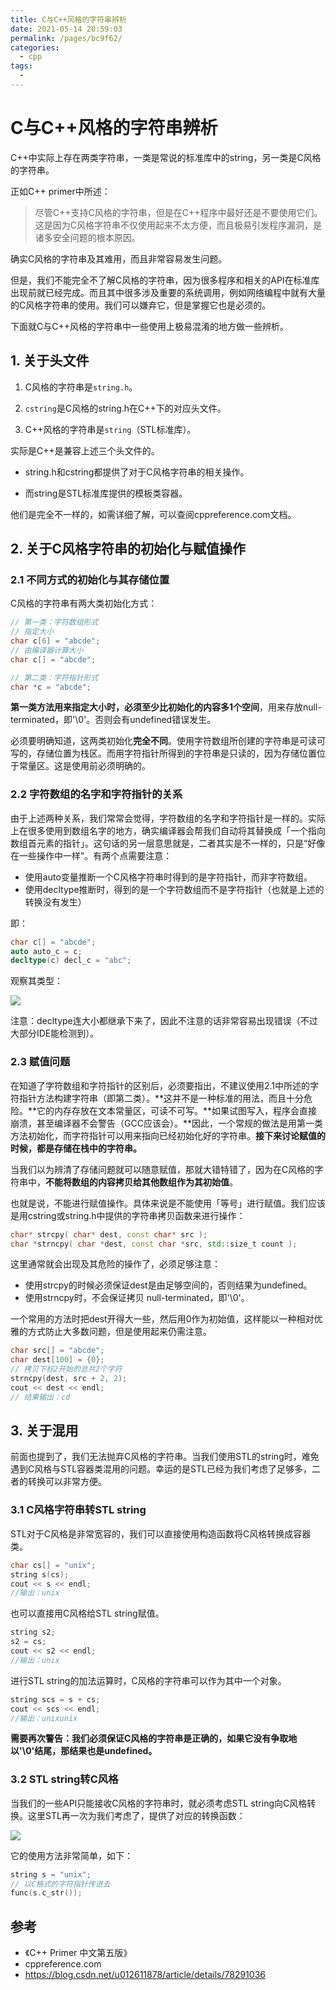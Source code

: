 ```yaml
---
title: C与C++风格的字符串辨析
date: 2021-05-14 20:59:03
permalink: /pages/bc9f62/
categories:
  - cpp
tags:
  - 
---
```

# C与C++风格的字符串辨析

C++中实际上存在两类字符串，一类是常说的标准库中的string，另一类是C风格的字符串。

正如C++ primer中所述：

> 尽管C++支持C风格的字符串，但是在C++程序中最好还是不要使用它们。这是因为C风格字符串不仅使用起来不太方便，而且极易引发程序漏洞，是诸多安全问题的根本原因。

确实C风格的字符串及其难用，而且非常容易发生问题。

但是，我们不能完全不了解C风格的字符串，因为很多程序和相关的API在标准库出现前就已经完成。而且其中很多涉及重要的系统调用，例如网络编程中就有大量的C风格字符串的使用。我们可以嫌弃它，但是掌握它也是必须的。

下面就C与C++风格的字符串中一些使用上极易混淆的地方做一些辨析。



## 1. 关于头文件

1. C风格的字符串是`string.h`。

2. `cstring`是C风格的string.h在C++下的对应头文件。

3. C++风格的字符串是`string`（STL标准库）。

实际是C++是兼容上述三个头文件的。

- string.h和cstring都提供了对于C风格字符串的相关操作。

- 而string是STL标准库提供的模板类容器。

他们是完全不一样的，如需详细了解，可以查阅cppreference.com文档。



## 2. 关于C风格字符串的初始化与赋值操作

### 2.1 不同方式的初始化与其存储位置

C风格的字符串有两大类初始化方式：

```C++
// 第一类：字符数组形式
// 指定大小
char c[6] = "abcde";
// 由编译器计算大小
char c[] = "abcde";

// 第二类：字符指针形式
char *c = "abcde";
```

**第一类方法用来指定大小时，必须至少比初始化的内容多1个空间**，用来存放null-terminated，即'\0'。否则会有undefined错误发生。

必须要明确知道，这两类初始化**完全不同**。使用字符数组所创建的字符串是可读可写的，存储位置为栈区。而用字符指针所得到的字符串是只读的，因为存储位置位于常量区。这是使用前必须明确的。



### 2.2 字符数组的名字和字符指针的关系

由于上述两种关系，我们常常会觉得，字符数组的名字和字符指针是一样的。实际上在很多使用到数组名字的地方，确实编译器会帮我们自动将其替换成「一个指向数组首元素的指针」。这句话的另一层意思就是，二者其实是不一样的，只是“好像在一些操作中一样”。有两个点需要注意：

- 使用auto变量推断一个C风格字符串时得到的是字符指针，而非字符数组。
- 使用decltype推断时，得到的是一个字符数组而不是字符指针（也就是上述的转换没有发生）

即：

```C++
char c[] = "abcde";
auto auto_c = c;
decltype(c) decl_c = "abc";
```

观察其类型：

![](https://gitee.com/molinchn/BlogImage/raw/master/img/20210514210232.png)

注意：decltype连大小都继承下来了，因此不注意的话非常容易出现错误（不过大部分IDE能检测到）。



### 2.3 赋值问题

在知道了字符数组和字符指针的区别后，必须要指出，不建议使用2.1中所述的字符指针方法构建字符串（即第二类）。**这并不是一种标准的用法，而且十分危险。**它的内存存放在文本常量区，可读不可写。**如果试图写入，程序会直接崩溃，甚至编译器不会警告（GCC应该会）。**因此，一个常规的做法是用第一类方法初始化，而字符指针可以用来指向已经初始化好的字符串。**接下来讨论赋值的时候，都是存储在栈中的字符串。**

当我们以为辨清了存储问题就可以随意赋值，那就大错特错了，因为在C风格的字符串中，**不能将数组的内容拷贝给其他数组作为其初始值**。

也就是说，不能进行赋值操作。具体来说是不能使用「等号」进行赋值。我们应该是用cstring或string.h中提供的字符串拷贝函数来进行操作：

```C++
char* strcpy( char* dest, const char* src );
char *strncpy( char *dest, const char *src, std::size_t count );
```

这里通常就会出现及其危险的操作了，必须足够注意：

- 使用strcpy的时候必须保证dest是由足够空间的，否则结果为undefined。
- 使用strncpy时，不会保证拷贝 null-terminated，即'\0'。

一个常用的方法时把dest开得大一些，然后用0作为初始值，这样能以一种相对优雅的方式防止大多数问题，但是使用起来仍需注意。

```C++
char src[] = "abcde";
char dest[100] = {0};
// 拷贝下标2开始的总共2个字符
strncpy(dest, src + 2, 2);
cout << dest << endl;
// 结果输出：cd
```



## 3. 关于混用

前面也提到了，我们无法抛弃C风格的字符串。当我们使用STL的string时，难免遇到C风格与STL容器类混用的问题。幸运的是STL已经为我们考虑了足够多，二者的转换可以非常方便。



### 3.1 C风格字符串转STL string

STL对于C风格是非常宽容的，我们可以直接使用构造函数将C风格转换成容器类。

```C++
char cs[] = "unix";
string s(cs);
cout << s << endl;
//输出：unix
```

也可以直接用C风格给STL string赋值。

```C++
string s2;
s2 = cs;
cout << s2 << endl;
//输出：unix
```

进行STL string的加法运算时，C风格的字符串可以作为其中一个对象。

```C++
string scs = s + cs;
cout << scs << endl;
//输出：unixunix
```

**需要再次警告：我们必须保证C风格的字符串是正确的，如果它没有争取地以'\0'结尾，那结果也是undefined。**



### 3.2 STL string转C风格

当我们的一些API只能接收C风格的字符串时，就必须考虑STL string向C风格转换。这里STL再一次为我们考虑了，提供了对应的转换函数：

![](https://gitee.com/molinchn/BlogImage/raw/master/img/20210514203805.png)

它的使用方法非常简单，如下：

```C++
string s = "unix";
// 以C格式的字符指针传进去
func(s.c_str());
```



## 参考

- 《C++ Primer 中文第五版》
- cppreference.com
- https://blog.csdn.net/u012611878/article/details/78291036

